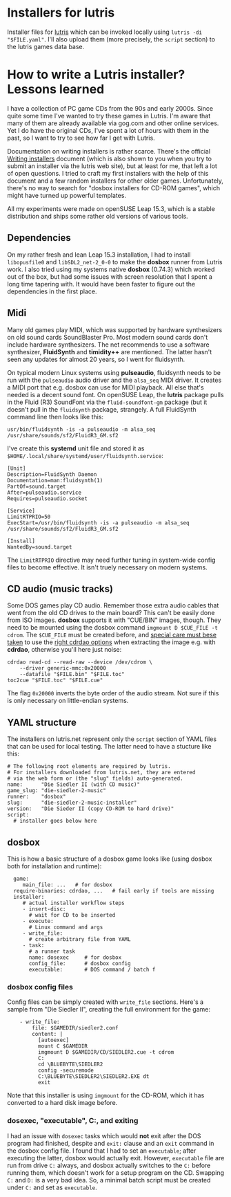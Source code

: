 # Installers for lutris

Installer files for [lutris](https://lutris.net/) which can be invoked locally
using `lutris -di "$FILE.yaml"`. I'll also upload them (more precisely, the
`script` section) to the lutris games data base.

# How to write a Lutris installer? Lessons learned

I have a collection of PC game CDs from the 90s and early 2000s. Since quite
some time I've wanted to try these games in Lutris. I'm aware that many of
them are already available via gog.com and other online services. Yet I do
have the original CDs, I've spent a lot of hours with them in the past, so I
want to try to see how far I get with Lutris.

Documentation on writing installers is rather scarce. There's
the official [Writing installers](https://github.com/lutris/lutris/blob/master/docs/installers.rst)
document (which is also shown to you when you try to submit an installer via
the lutris web site), but at least for me, that left a lot of open
questions. I tried to craft my first installers with the help of this document
and a few random installers for other older games. Unfortunately, there's no
way to search for "dosbox installers for CD-ROM games", which might have
turned up powerful templates.

All my experiments were made on openSUSE Leap 15.3, which is a stable
distribution and ships some rather old versions of various tools.

## Dependencies

On my rather fresh and lean Leap 15.3 installation, I had to install
`libopusfile0` and `libSDL2_net-2_0-0` to make the **dosbox** runner from Lutris
work. I also tried using my systems native **dosbox** (0.74.3) which worked
out of the box, but had some issues with screen resolution that I spent a long
time tapering with. It would have been faster to figure out the dependencies
in the first place.

## Midi

Many old games play MIDI, which was supported by hardware synthesizers on old
sound cards SoundBlaster Pro. Most modern sound cards don't include hardware
synthesizers. The net recommends to use a software synthesizer, **FluidSynth**
and **timidity++** are mentioned. The latter hasn't seen any updates for
almost 20 years, so I went for fluidsynth.

On typical modern Linux systems using **pulseaudio**, fluidsynth needs to be
run with the `pulseaudio` audio driver and the `alsa_seq` MIDI driver. It
creates a MIDI port that e.g. dosbox can use for MIDI playback. All else
that's needed is a decent sound font. On openSUSE Leap, the **lutris** package
pulls in the Fluid (R3) SoundFont via the `fluid-soundfont-gm` package (but it
doesn't pull in the `fluidsynth` package, strangely. A full FluidSynth command
line then looks like this:

    usr/bin/fluidsynth -is -a pulseaudio -m alsa_seq /usr/share/sounds/sf2/FluidR3_GM.sf2

I've create this **systemd** unit file
and stored it as `$HOME/.local/share/systemd/user/fluidsynth.service`:

```
[Unit]
Description=FluidSynth Daemon
Documentation=man:fluidsynth(1)
PartOf=sound.target
After=pulseaudio.service
Requires=pulseaudio.socket

[Service]
LimitRTPRIO=50
ExecStart=/usr/bin/fluidsynth -is -a pulseaudio -m alsa_seq /usr/share/sounds/sf2/FluidR3_GM.sf2

[Install]
WantedBy=sound.target
```

The `LimitRTPRIO` directive may need further tuning in system-wide
config files to become effective. It isn't truely necessary on modern systems.

## CD audio (music tracks)

Some DOS games play CD audio. Remember those extra audio cables that went from the
old CD drives to the main board? This can't be easily done from ISO
images. **dosbox** supports it with "CUE/BIN" images, though. They need to be
mounted using the dosbox command `imgmount D $CUE_FILE -t cdrom`. The
`$CUE_FILE` must be created before, and [special care must bese
taken](https://www.dosbox.com/wiki/Cuesheet) to use the [right
cdrdao options](https://github.com/cdrdao/cdrdao) when extracting the image
e.g. with **cdrdao**, otherwise you'll here just noise:

    cdrdao read-cd --read-raw --device /dev/cdrom \
	    --driver generic-mmc:0x20000
        --datafile "$FILE.bin" "$FILE.toc"
	toc2cue "$FILE.toc" "$FILE.cue"

The flag `0x20000` inverts the byte order of the audio stream. Not sure if
this is only necessary on little-endian systems.

## YAML structure

The installers on lutris.net represent only the `script` section of YAML files
that can be used for local testing. The latter need to have a stucture like
this:

```
# The following root elements are required by lutris.
# For installers downloaded from lutris.net, they are entered
# via the web form or (the "slug" fields) auto-generated.
name:      "Die Siedler II (with CD music)"
game_slug: "die-siedler-2-music"
runner:    "dosbox"
slug:      "die-siedler-2-music-installer"
version:   "Die Sieder II (copy CD-ROM to hard drive)"
script:
  # installer goes below here
```

## dosbox

This is how a basic structure of a dosbox game looks like (using dosbox both
for installation and runtime):

```
  game:
     main_file: ...   # for dosbox
  require-binaries: cdrdao, ...   # fail early if tools are missing
  installer:
     # actual installer workflow steps
	 - insert-disc:
       # wait for CD to be inserted
	 - execute:
       # Linux command and args
	 - write_file:
	   # create arbitrary file from YAML
	 - task:
	   # a runner task
	   name: dosexec     # for dosbox
	   config_file:      # dosbox config
	   executable:       # DOS command / batch f
```

### dosbox config files

Config files can be simply created with `write_file` sections. Here's a sample
from "Die Siedler II", creating the full environment for the game:

```
    - write_file:
        file: $GAMEDIR/siedler2.conf
        content: |
          [autoexec]
          mount C $GAMEDIR
          imgmount D $GAMEDIR/CD/SIEDLER2.cue -t cdrom
          C:
          cd \BLUEBYTE\SIEDLER2
          config -securemode
          C:\BLUEBYTE\SIEDLER2\SIEDLER2.EXE dt
          exit
```

Note that this installer is using `imgmount` for the CD-ROM, which it has
converted to a hard disk image before.

### dosexec, "executable", C:, and exiting

I had an issue with `dosexec` tasks which would **not** exit after the DOS
program had finished, despite and `exit:` clause and an `exit` command in the
dosbox config file. I found that I had to set an `executable`; after executing
the latter, dosbox would actually exit. However, `executable` file are run
from drive `C:` always, and dosbox actually switches to the `C:` before
running them, which doesn't work for a setup program on the CD. Swapping `C:`
and `D:` is a very bad idea. So, a minimal batch script must be created under
`C:` and set as `executable`.

